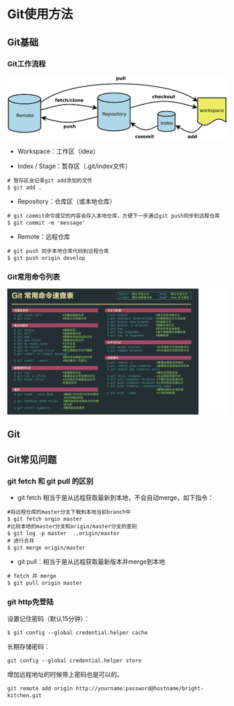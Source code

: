 # Git使用方法

## Git基础
### Git工作流程

![](.\git工作流程.png)

* Workspace：工作区（idea）

* Index / Stage：暂存区（.git/index文件）
``` shell
# 暂存区会记录git add添加的文件
$ git add . 
```
* Repository：仓库区（或本地仓库）
``` shell
# git commit命令提交的内容会存入本地仓库，方便下一步通过git push同步到远程仓库
$ git commit -m 'message'
```
* Remote：远程仓库
``` shell
# git push 同步本地仓库代码到远程仓库
$ git push origin develop
```

### Git常用命令列表

![](.\git命令.png)




## Git


## Git常见问题
### git fetch 和 git pull 的区别

* git fetch 相当于是从远程获取最新到本地，不会自动merge，如下指令：
``` shell
#将远程仓库的master分支下载到本地当前branch中
$ git fetch orgin master 
#比较本地的master分支和origin/master分支的差别
$ git log -p master  ..origin/master 
# 进行合并
$ git merge origin/master 
```
* git pull：相当于是从远程获取最新版本并merge到本地
``` shell
# fetch 并 merge
$ git pull origin master
```
### git http免登陆
设置记住密码（默认15分钟）：
``` shell
$ git config --global credential.helper cache
```
长期存储密码：
``` shell
git config --global credential.helper store
```
增加远程地址的时候带上密码也是可以的。
``` shell
git remote add origin http://yourname:password@hostname/bright-kitchen.git
```